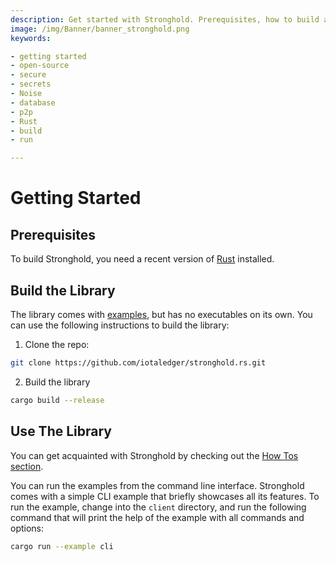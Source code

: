 ```yaml
---
description: Get started with Stronghold. Prerequisites, how to build and use the library.   
image: /img/Banner/banner_stronghold.png
keywords:

- getting started
- open-source
- secure
- secrets
- Noise
- database
- p2p
- Rust
- build
- run

---
```


# Getting Started

## Prerequisites

To build Stronghold, you need a recent version of [Rust](https://www.rust-lang.org) installed.

## Build the Library

The library comes with [examples](how_tos/cli/running_examples), but has no executables on its own. You can use the
following instructions to build the library:

1. Clone the repo:

 ```sh
git clone https://github.com/iotaledger/stronghold.rs.git
```

2. Build the library

```sh
cargo build --release
```

## Use The Library

You can get acquainted with Stronghold by checking out the [How Tos section](how_tos/cli/running_examples).

You can run the examples from the command line interface. Stronghold comes with a simple CLI example that briefly
showcases all its features. To run the example, change into the `client` directory, and run the following
command that will print the help of the example with all commands and options:

```sh
cargo run --example cli
```

